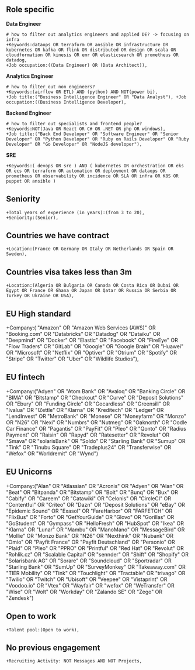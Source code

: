 ## Role specific

**Data Engineer**
```
# how to filter out analytics engineers and applied DE? -> focusing on infra
+Keywords:dataops OR terraform OR ansible OR infrastructure OR kubernetes OR kafka OR flink OR distributed OR design OR scala OR cloudformation OR kinesis OR emr OR elasticsearch OR prometheus OR datadog,
+Job occupation:((Data Engineer) OR (Data Architect)),
```

**Analytics Engineer**
```
# how to filter out non engineers?
+Keywords:(airflow OR ETL) AND (python) AND NOT(power bi),
+Job title:("Business Intelligence Engineer" OR "Data Analyst"), +Job occupation:((Business Intelligence Developer),
```

**Backend Engineer**
```
# how to filter out specialists and frontend people?
+Keywords:NOT(Java OR React OR C# OR .NET OR php OR windows),
+Job title:("Back End Developer" OR "Software Engineer" OR "Senior Developer" OR "Python Developer" OR "Ruby on Rails Developer" OR "Ruby Developer" OR "Go Developer" OR "NodeJS developer"),
```

**SRE**
```
+Keywords:( devops OR sre ) AND ( kubernetes OR orchestration OR eks OR ecs OR terraform OR automation OR deployment OR dataops OR prometheus OR observability OR incidence OR SLA OR infra OR K8S OR puppet OR ansible )
```

## Seniority
```
+Total years of experience (in years):(from 3 to 20),
+Seniority:(Senior),
```

## Countries we have contract
```
+Location:(France OR Germany OR Italy OR Netherlands OR Spain OR Sweden),
```

## Countries visa takes less than 3m
```
+Location:(Algeria OR Bulgaria OR Canada OR Costa Rica OR Dubai OR Egypt OR France OR Ghana OR Japan OR Qatar OR Russia OR Serbia OR Turkey OR Ukraine OR USA),
```

## EU High standard

+Company:( "Amazon" OR "Amazon Web Services (AWS)" OR "Booking.com" OR "Databricks" OR "Datadog" OR "Dataiku" OR "Deepmind" OR "Docker" OR "Elastic" OR "Facebook" OR "FireEye" OR "Flow Traders" OR "GitLab" OR "Google" OR "Google Brain" OR "Huawei" OR "Microsoft" OR "Netflix" OR "Optiver" OR "Otrium" OR "Spotify" OR "Stripe" OR "Twitter" OR "Uber" OR "Wildlife Studios"),


## EU fintech

+Company:("Adyen" OR "Atom Bank" OR "Avaloq" OR "Banking Circle" OR "BIMA" OR "Bitstamp" OR "Checkout" OR "Curve" OR "Deposit Solutions" OR "Ebury" OR "Funding Circle" OR "Gocardless" OR "Greensill" OR "Ivalua" OR "IZettle" OR "Klarna" OR "Kreditech" OR "Ledger" OR "LendInvest" OR "MetroBank" OR "Monese" OR "Moneyfarm" OR "Monzo" OR "N26" OR "Nexi" OR "Numbrs" OR "Nutmeg" OR "Oaknorth" OR "Oodle Car Finance" OR "Pagantis" OR "PayFit" OR "Pleo" OR "Qonto" OR "Radius Payment" OR "Raisin" OR "Rapyd" OR "Ratesetter" OR "Revolut" OR "Smava" OR "solarisBank" OR "Soldo" OR "Starling Bank" OR "Sumup" OR "Tink" OR "Tinubu Square" OR "Tradeplus24" OR "Transferwise" OR "Wefox" OR "Worldremit" OR "Wynd")

## EU Unicorns


+Company:("Alan" OR "Atlassian" OR "Acronis" OR "Adyen" OR "Alan" OR "Beat" OR "Bitpanda" OR "Bitstamp" OR "Bolt" OR "Bunq" OR "Bux" OR "Cabify" OR "Careem" OR "Catawiki" OR "Celonis" OR "CircleCI" OR "Contentful" OR "Criteo" OR "Dazn" OR "Deposit Solutions" OR "eBay" OR "Epidemic Sound" OR "Exasol" OR "FareHarbor" OR "FARFETCH" OR "FlixBus" OR "Forto" OR "GetYourGuide" OR "Glovo" OR "Gorillas" OR "GoStudent" OR "Gympass" OR "HelloFresh" OR "HubSpot" OR "Ikea" OR "Klarna" OR "Lunar" OR "Mambu" OR "ManoMano" OR "MessageBird" OR "Mollie" OR "Monzo Bank" OR "N26" OR "Nexthink" OR "Nubank" OR "Omio" OR "Payfit France" OR "Payfit Deutschland" OR "Personio" OR "Plaid" OR "Pleo" OR "PPRO" OR "Printful" OR "Red Hat" OR "Revolut" OR "Rohlik.cz" OR "Scalable Capital" OR "sennder" OR "Shift" OR "Shopify" OR "Solarisbank AG" OR "Sorare" OR "Soundcloud" OR "Sportradar" OR "Starling Bank" OR "SumUp" OR "SurveyMonkey" OR "Takeaway.com" OR "TIER Mobility" OR "Tink" OR "Touchlight" OR "Tractable" OR "trivago" OR "Twilio" OR "Twitch" OR "Ubisoft" OR "Veepee" OR "Vistaprint" OR "Voodoo.io" OR "Vtex" OR "Wayfair" OR "wefox" OR "WeTransfer" OR "Wise" OR "Wolt" OR "Workday" OR "Zalando SE" OR "Zego" OR "Zendesk")


## Open to work
```
+Talent pool:(Open to work),
```

## No previous engagement
```
+Recruiting Activity: NOT Messages AND NOT Projects,
```